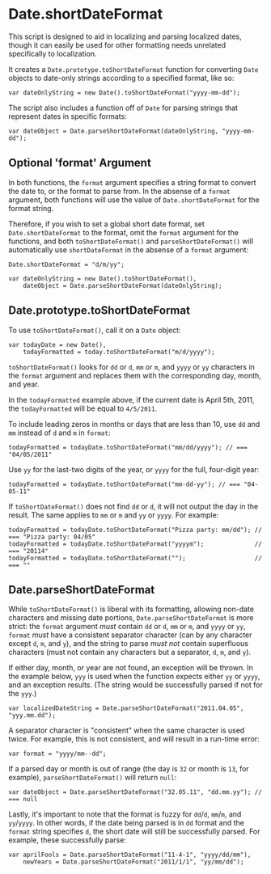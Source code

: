 Date.shortDateFormat
===================

This script is designed to aid in localizing and parsing localized dates, though it can easily be used for other 
formatting needs unrelated specifically to localization.

It creates a `Date.prototype.toShortDateFormat` function for converting `Date` objects to date-only strings according to
a specified format, like so:

    var dateOnlyString = new Date().toShortDateFormat("yyyy-mm-dd");
    
The script also includes a function off of `Date` for parsing strings that represent dates in specific formats:

    var dateObject = Date.parseShortDateFormat(dateOnlyString, "yyyy-mm-dd");
    
 
Optional 'format' Argument
--------------------------------    
    
In both functions, the `format` argument specifies a string format to convert the date to, or the format to parse from.
In the absense of a `format` argument, both functions will use the value of `Date.shortDateFormat` for the format string.

Therefore, if you wish to set a global short date format, set `Date.shortDateFormat` to the format, omit the
`format` argument for the functions, and both `toShortDateFormat()` and `parseShortDateFormat()` will automatically use 
`shortDateFormat` in the absense of a `format` argument:

    Date.shortDateFormat = "d/m/yy";
    
    var dateOnlyString = new Date().toShortDateFormat(),
        dateObject = Date.parseShortDateFormat(dateOnlyString);

Date.prototype.toShortDateFormat
----------------------------------

To use `toShortDateFormat()`, call it on a `Date` object:

    var todayDate = new Date(),
        todayFormatted = today.toShortDateFormat("m/d/yyyy");
    
`toShortDateFormat()` looks for `dd` or `d`, `mm` or `m`, and `yyyy` or `yy` characters in the `format` argument and
replaces them with the corresponding day, month, and year.

In the `todayFormatted` example above, if the current date is April 5th, 2011, the `todayFormatted` will be equal to
`4/5/2011`.

To include leading zeros in months or days that are less than 10, use `dd` and `mm` instead of `d` and `m` in `format`:

    todayFormatted = todayDate.toShortDateFormat("mm/dd/yyyy"); // === "04/05/2011"
    
Use `yy` for the last-two digits of the year, or `yyyy` for the full, four-digit year:

    todayFormatted = todayDate.toShortDateFormat("mm-dd-yy"); // === "04-05-11"
    
If `toShortDateFormat()` does not find `dd` or `d`, it will not output the day in the result. The same applies to `mm`
or `m` and `yy` or `yyyy`. For example:

    todayFormatted = todayDate.toShortDateFormat("Pizza party: mm/dd"); // === "Pizza party: 04/05"
    todayFormatted = todayDate.toShortDateFormat("yyyym");              // === "20114"
    todayFormatted = todayDate.toShortDateFormat("");                   // === ""
    
    
Date.parseShortDateFormat
-------------------------

While `toShortDateFormat()` is liberal with its formatting, allowing non-date characters and missing date portions, 
`Date.parseShortDateFormat` is more strict: the `format` argument *must* contain `dd` or `d`, `mm` or `m`, and `yyyy` or
`yy`, `format` *must* have a consistent separator character (can by any character except `d`, `m`, and `y`), and the
string to parse *must not* contain superfluous characters (must not contain any characters but a separator, `d`, `m`,
and `y`).

If either day, month, or year are not found, an exception will be thrown. In the example below, `yyy` is used when the
function expects either `yy` or `yyyy`, and an exception results. (The string would be successfully parsed if not for
the `yyy`.)

    var localizedDateString = Date.parseShortDateFormat("2011.04.05", "yyy.mm.dd");

A separator character is "consistent" when the same character is used twice. For example, this is not consistent, and
will result in a run-time error:

    var format = "yyyy/mm--dd";    

If a parsed day or month is out of range (the day is `32` or month is `13`, for example), `parseShortDateFormat()` will
return `null`:

    var dateObject = Date.parseShortDateFormat("32.05.11", "dd.mm.yy"); // === null
    
Lastly, it's important to note that the format is fuzzy for `dd`/`d`, `mm`/`m`, and `yy`/`yyyy`. In other words, if 
the date being parsed is in `dd` format and the `format` string specifies `d`, the short date will still be successfully
parsed. For example, these successfully parse: 

    var aprilFools = Date.parseShortDateFormat("11-4-1", "yyyy/dd/mm"),
        newYears = Date.parseShortDateFormat("2011/1/1", "yy/mm/dd");